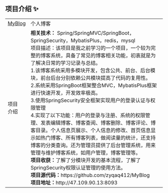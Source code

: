 ## 项目介绍 ✨

<table>
    <tr>
    	<td><a href="https://github.com/zyqaq412/MyBlog">MyBlog</a></td>
        <td>个人博客</td>
    </tr>
    <tr>
    	<td>项目<br>介绍</td>
        <td> 
            <b>相关技术：</b> Spring/SpringMVC/SpringBoot，SpringSecurity，MybatisPlus，redis，mysql<br>
项目描述：该项目是我之前学习的一个项目，一个较为完整的博客系统，具备了常见的博客相关功能，初衷就是为了解决日常的学习记录与总结。<br>
1.该博客系统采用多模块开发，包含公共、前台、后台模块，前台后台分别依赖公共模块提高了代码的复用性。<br>
2.系统采用SpringBoot框架整合MVC，MybatisPlus框架进行快速开发，开发效率极高。<br>
3.使用SpringSecurity安全框架实现用户的登录认证与权限管理<br>
4.实现了以下功能：用户的登录与注册、系统的权限管理、发表编辑博客、博客查阅、博客删除、博客评论、博客目录。个人信息页展示、个人信息的修改、首页信息显示如热门博客、所有博客列表，做阅读量的统计，还支持博客的分类查询。还为管理员提供了后台管理系统，用来管理与维护博客系统，如用户管理，博客管理等。<br>
<b>项目收获：</b>了解了分模块开发的基本流程，了解了SpringSecurity权限认证管理的使用方法。<br>
<b>项目源代码：</b>https://github.com/zyqaq412/MyBlog<br>
<b>项目地址：</b>http://47.109.90.13:8093
        </td>
    </tr>
</table>



